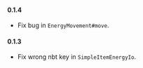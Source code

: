 #### 0.1.4
- Fix bug in `EnergyMovement#move`.

#### 0.1.3
- Fix wrong nbt key in `SimpleItemEnergyIo`.